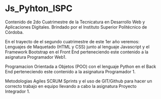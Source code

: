 # Js_Pyhton_ISPC
Contenido de 2do Cuatrimestre de la Tecnicatura en Desarrollo Web y Aplicaciones Digitales.
Brindado por el Instituto Superior Politécnico de Córdoba.

En el trayecto de el segundo cuatrimestre de este 1er año veremos:
Lenguajes de Maquetado (HTML y CSS) junto al lenguaje Javascript y el Framework Bootstrap en el Front End perteneciendo este contenido a la asignatura Programador Web1.


Programacion Orientada a Objetos (POO) con el lenguaje Python en el Back End perteneciendo este contenido a la asignatura Programador 1.


Metodologias Agiles SCRUM Sprints y el uso de GIT/Github para hacer un correcto trabajo en equipo llevando a cabo la asignatura Proyecto Integrador 1.



